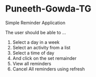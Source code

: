 # Puneeth-Gowda-TG
Simple Reminder Application

The user should be able to ...

1. Select a day in a week
2. Select an activity from a list
3. Select a time of day
4. And click on the set remainder
5. View all reminders
6. Cancel All reminders using refresh
